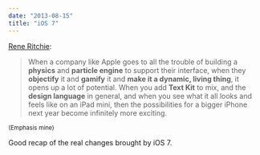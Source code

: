 ```yaml
---
date: "2013-08-15"
title: "iOS 7"
---
```


[Rene Ritchie](http://www.imore.com/wheres-bigger-iphone):

> When a company like Apple goes to all the trouble of building a **physics** and **particle engine** to support their interface, when they **objectify** it and **gamify** it and **make it a dynamic, living thing**, it opens up a lot of potential. When you add **Text Kit** to mix, and the **design language** in general, and when you see what it all looks and feels like on an iPad mini, then the possibilities for a bigger iPhone next year become infinitely more exciting.

<small>(Emphasis mine)</small>

Good recap of the real changes brought by iOS 7.
